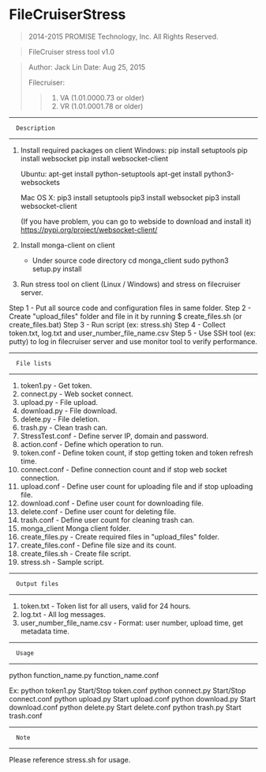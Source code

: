# FileCruiserStress

>  2014-2015 PROMISE Technology, Inc. All Rights Reserved.

>  FileCruiser stress tool v1.0

>  Author:       Jack Lin
>  Date:         Aug 25, 2015
>  
>  Filecruiser:  
>> 1. VA (1.01.0000.73 or older)
>> 2. VR (1.01.0001.78 or older)


--------------------------
      Description
--------------------------
1. Install required packages on client
   Windows:
   pip install setuptools
   pip install websocket
   pip install websocket-client

   Ubuntu:
   apt-get install python-setuptools
   apt-get install python3-websockets

   Mac OS X:
   pip3 install setuptools
   pip3 install websocket
   pip3 install websocket-client

   (If you have problem, you can go to webside to download and install it)
    https://pypi.org/project/websocket-client/

2. Install monga-client on client
   - Under source code directory
   cd monga_client
   sudo python3 setup.py install

3. Run stress tool on client (Linux / Windows) and stress on filecruiser server.

Step 1 -   Put all source code and configuration files in same folder.
Step 2 -   Create "upload_files" folder and file in it by running $ create_files.sh (or create_files.bat)
Step 3 -   Run script (ex: stress.sh)
Step 4 -   Collect token.txt, log.txt and user_number_file_name.csv
Step 5 -   Use SSH tool (ex: putty) to log in filecruiser server and use monitor tool to verify performance.


--------------------------
      File lists
--------------------------
1. token1.py -          Get token.
2. connect.py -         Web socket connect.
3. upload.py -          File upload.
4. download.py -        File download.
5. delete.py -          File deletion.
6. trash.py -           Clean trash can.
7. StressTest.conf -    Define server IP, domain and password.
8. action.conf -        Define which operation to run.
9. token.conf -         Define token count, if stop getting token and token refresh time.
10. connect.conf -      Define connection count and if stop web socket connection.
11. upload.conf -       Define user count for uploading file and if stop uploading file.
12. download.conf -     Define user count for downloading file.
13. delete.conf -       Define user count for deleting file.
14. trash.conf -        Define user count for cleaning trash can.
15. monga_client        Monga client folder.
16. create_files.py -   Create required files in "upload_files" folder.
17. create_files.conf - Define file size and its count.
18. create_files.sh -   Create file script.
19. stress.sh -         Sample script.


--------------------------
      Output files
--------------------------
1. token.txt -                 Token list for all users, valid for 24 hours.
2. log.txt -                   All log messages.
3. user_number_file_name.csv - Format: user number, upload time, get metadata time.


--------------------------
      Usage
--------------------------
python function_name.py function_name.conf

Ex:
python token1.py Start/Stop token.conf
python connect.py Start/Stop connect.conf
python upload.py Start upload.conf
python download.py Start download.conf
python delete.py Start delete.conf
python trash.py Start trash.conf


--------------------------
      Note
--------------------------
Please reference stress.sh for usage.
